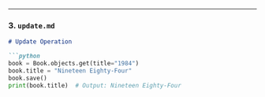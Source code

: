 
---

### 3. `update.md`

```markdown
# Update Operation

```python
book = Book.objects.get(title="1984")
book.title = "Nineteen Eighty-Four"
book.save()
print(book.title)  # Output: Nineteen Eighty-Four
